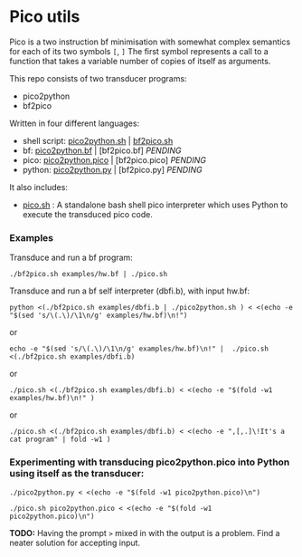 # Pico utils

Pico is a two instruction bf minimisation with somewhat complex semantics for each of its two symbols
<code>[</code>, <code>]</code>
The first symbol represents a call to a function that takes a variable number of copies of itself as arguments.

This repo consists of two transducer programs:

* pico2python
* bf2pico

Written in four different languages:

* shell script: [pico2python.sh](pico2python.sh) | [bf2pico.sh](bf2pico.sh)
* bf: [pico2python.bf](pico2python.bf) | [bf2pico.bf] *PENDING* 
* pico: [pico2python.pico](pico2python.pico) | [bf2pico.pico] *PENDING*
* python: [pico2python.py](pico2python.py) | [bf2pico.py] *PENDING*

It also includes:

* [pico.sh](pico.sh) : A standalone bash shell pico interpreter which uses Python to execute the transduced pico code.


### Examples

Transduce and run a bf program:

    ./bf2pico.sh examples/hw.bf | ./pico.sh


Transduce and run a bf self interpreter (dbfi.b), with input hw.bf:

    python <(./bf2pico.sh examples/dbfi.b | ./pico2python.sh ) < <(echo -e "$(sed 's/\(.\)/\1\n/g' examples/hw.bf)\n!")

or

    echo -e "$(sed 's/\(.\)/\1\n/g' examples/hw.bf)\n!" |  ./pico.sh <(./bf2pico.sh examples/dbfi.b)

or

    ./pico.sh <(./bf2pico.sh examples/dbfi.b) < <(echo -e "$(fold -w1 examples/hw.bf)\n!" )
    
or    

    ./pico.sh <(./bf2pico.sh examples/dbfi.b) < <(echo -e ",[,.]\!It's a cat program" | fold -w1 )


### Experimenting with transducing pico2python.pico into Python using itself as the transducer:

    ./pico2python.py < <(echo -e "$(fold -w1 pico2python.pico)\n")

    ./pico.sh pico2python.pico < <(echo -e "$(fold -w1 pico2python.pico)\n")


**TODO:** Having the prompt `>` mixed in with the output is a problem. Find a neater solution for accepting input.
